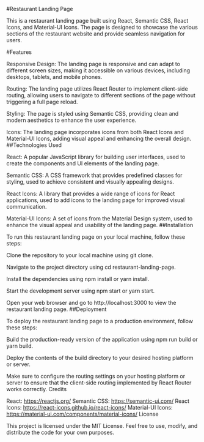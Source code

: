 #Restaurant Landing Page

This is a restaurant landing page built using React, Semantic CSS, React Icons, and Material-UI Icons. The page is designed to showcase the various sections of the restaurant website and provide seamless navigation for users.

#Features

Responsive Design: The landing page is responsive and can adapt to different screen sizes, making it accessible on various devices, including desktops, tablets, and mobile phones.

Routing: The landing page utilizes React Router to implement client-side routing, allowing users to navigate to different sections of the page without triggering a full page reload.

Styling: The page is styled using Semantic CSS, providing clean and modern aesthetics to enhance the user experience.

Icons: The landing page incorporates icons from both React Icons and Material-UI Icons, adding visual appeal and enhancing the overall design.
##Technologies Used

React: A popular JavaScript library for building user interfaces, used to create the components and UI elements of the landing page.

Semantic CSS: A CSS framework that provides predefined classes for styling, used to achieve consistent and visually appealing designs.

React Icons: A library that provides a wide range of icons for React applications, used to add icons to the landing page for improved visual communication.

Material-UI Icons: A set of icons from the Material Design system, used to enhance the visual appeal and usability of the landing page.
##Installation

To run this restaurant landing page on your local machine, follow these steps:

Clone the repository to your local machine using git clone.

Navigate to the project directory using cd restaurant-landing-page.

Install the dependencies using npm install or yarn install.

Start the development server using npm start or yarn start.

Open your web browser and go to http://localhost:3000 to view the restaurant landing page.
##Deployment

To deploy the restaurant landing page to a production environment, follow these steps:

Build the production-ready version of the application using npm run build or yarn build.

Deploy the contents of the build directory to your desired hosting platform or server.

Make sure to configure the routing settings on your hosting platform or server to ensure that the client-side routing implemented by React Router works correctly.
Credits

React: https://reactjs.org/
Semantic CSS: https://semantic-ui.com/
React Icons: https://react-icons.github.io/react-icons/
Material-UI Icons: https://material-ui.com/components/material-icons/
License

This project is licensed under the MIT License. Feel free to use, modify, and distribute the code for your own purposes.
